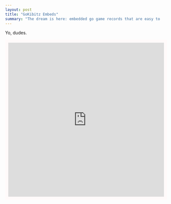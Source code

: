 ```yaml
---
layout: post
title: "GoKibitz Embeds"
summary: "The dream is here: embedded go game records that are easy to comment on."
---
```


Yo, dudes.

<iframe id="gokibitz-Qy_2Ab4E" src="http://gokibitz.com/kifu/Qy_2Ab4E" style="width: 100%; min-height: 500px; display: block; border: 10px solid snow;"> </iframe> <script src="http://gokibitz.com/embed/Qy_2Ab4E"> </script>

